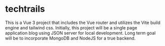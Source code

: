 # techtrails

This is a Vue 3 project that includes the Vue router and utilizes the Vite build engine and tailwind css. Initially, this project will be a single page application blog using JSON server for local development. Long term goal will be to incorporate MongoDB and NodeJS for a true backend.

```
